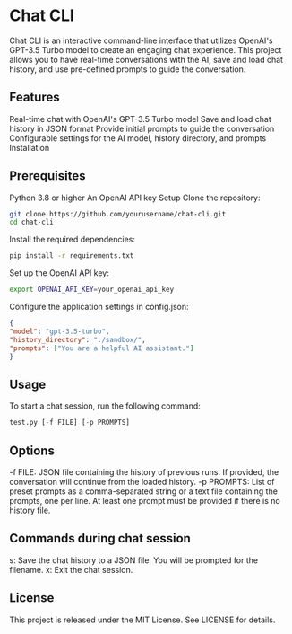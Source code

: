 # Chat CLI
Chat CLI is an interactive command-line interface that utilizes OpenAI's GPT-3.5 Turbo model to create an engaging chat experience. This project allows you to have real-time conversations with the AI, save and load chat history, and use pre-defined prompts to guide the conversation.

## Features
Real-time chat with OpenAI's GPT-3.5 Turbo model
Save and load chat history in JSON format
Provide initial prompts to guide the conversation
Configurable settings for the AI model, history directory, and prompts
Installation

## Prerequisites

Python 3.8 or higher
An OpenAI API key
Setup
Clone the repository:
```bash
git clone https://github.com/yourusername/chat-cli.git
cd chat-cli
```

Install the required dependencies:
```bash
pip install -r requirements.txt
```

Set up the OpenAI API key:
```bash
export OPENAI_API_KEY=your_openai_api_key
```

Configure the application settings in config.json:
```json
{
"model": "gpt-3.5-turbo",
"history_directory": "./sandbox/",
"prompts": ["You are a helpful AI assistant."]
}
```

## Usage
To start a chat session, run the following command:

```python 
test.py [-f FILE] [-p PROMPTS]
```

## Options
-f FILE: JSON file containing the history of previous runs. If provided, the conversation will continue from the loaded history.
-p PROMPTS: List of preset prompts as a comma-separated string or a text file containing the prompts, one per line. At least one prompt must be provided if there is no history file.

## Commands during chat session
s: Save the chat history to a JSON file. You will be prompted for the filename.
x: Exit the chat session.

## License
This project is released under the MIT License. See LICENSE for details.